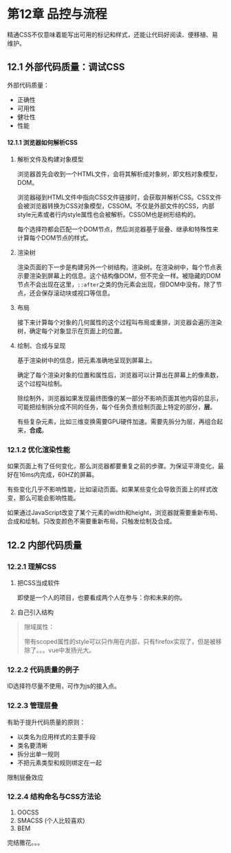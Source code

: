 # 第12章 品控与流程

精通CSS不仅意味着能写出可用的标记和样式，还能让代码好阅读、便移植、易维护。

## 12.1 外部代码质量：调试CSS

外部代码质量：

- 正确性
- 可用性
- 健壮性
- 性能

#### 12.1.1 浏览器如何解析CSS

1. 解析文件及构建对象模型

   浏览器首先会收到一个HTML文件，会将其解析成对象树，即文档对象模型，DOM。

   浏览器碰到HTML文件中指向CSS文件链接时，会获取并解析CSS。CSS文件会被浏览器转换为CSS对象模型，CSSOM。不仅是外部文件的CSS，内部style元素或者行内style属性也会被解析。CSSOM也是树形结构的。

   每个选择符都会匹配一个DOM节点，然后浏览器基于层叠、继承和特殊性来计算每个DOM节点的样式。

2. 渲染树

   渲染页面的下一步是构建另外一个树结构，渲染树。在渲染树中，每个节点表示要渲染到屏幕上的信息。这个结构像DOM，但不完全一样。被隐藏的DOM节点不会出现在这里，`::after`之类的伪元素会出现，但DOM中没有。除了节点，还会保存滚动块或视口等信息。

3. 布局

   接下来计算每个对象的几何属性的这个过程叫布局或重排，浏览器会遍历渲染树，确定每个对象显示在页面上的位置。

4. 绘制、合成与呈现

   基于渲染树中的信息，把元素准确地呈现到屏幕上。

   确定了每个渲染对象的位置和属性后，浏览器可以计算出在屏幕上的像素数，这个过程叫绘制。

   除绘制外，浏览器如果发现最终图像的某一部分不影响页面其他内容的显示，可能把绘制拆分成不同的任务，每个任务负责绘制页面上特定的部分，**层**。

   有些复杂元素，比如三维变换需要GPU硬件加速。需要先拆分为层，再组合起来，**合成**。

### 12.1.2 优化渲染性能

如果页面上有了任何变化，那么浏览器都要重复之前的步骤。为保证平滑变化，最好在16ms内完成，60HZ的屏幕。

有些变化几乎不影响性能，比如滚动页面。如果某些变化会导致页面上的样式改变，那么可能会影响性能。

如果通过JavaScript改变了某个元素的width和height，浏览器就需要重新布局、合成和绘制。只改变颜色不需要重新布局，只触发绘制及合成。

## 12.2 内部代码质量

### 12.2.1 理解CSS

1. 把CSS当成软件

   即使是一个人的项目，也要看成两个人在参与：你和未来的你。

2. 自己引入结构

> 限域属性：
>
> 带有scoped属性的style可以只作用在内部，只有firefox实现了，但是被移除了。。。vue中发扬光大。

   ### 12.2.2 代码质量的例子

ID选择符尽量不使用，可作为js的接入点。

### 12.2.3 管理层叠

有助于提升代码质量的原则：

- 以类名为应用样式的主要手段
- 类名要清晰
- 拆分出单一规则
- 不把元素类型和规则绑定在一起

限制层叠效应

### 12.2.4 结构命名与CSS方法论

1. OOCSS
2. SMACSS (个人比较喜欢)
3. BEM

完结撒花。。。



















